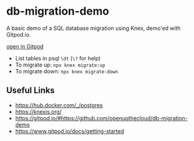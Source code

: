 # db-migration-demo

A basic demo of a SQL database migration using Knex, demo'ed with Gitpod.io.

[open in Gitpod](https://gitpod.io/#https://github.com/openupthecloud/db-migration-demo)

* List tables in psql `\dt` (`\?` for help)
* To migrate up: `npx knex migrate:up`
* To migrate down: `npx knex migrate:down`

## Useful Links

* https://hub.docker.com/_/postgres
* https://knexjs.org/
* https://gitpod.io/#https://github.com/openupthecloud/db-migration-demo
* https://www.gitpod.io/docs/getting-started